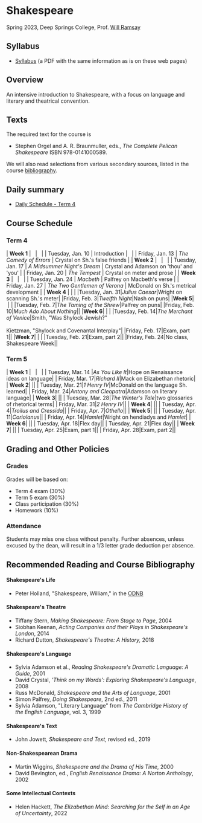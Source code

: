 # Shakespeare

Spring 2023, Deep Springs College, Prof. [Will Ramsay](https://willramsay.github.io)

## Syllabus

* [Syllabus](./ShakespeareSyllabus.pdf) (a PDF with the same information as is on these web pages)

## Overview

An intensive introduction to Shakespeare, with a focus on language and literary and theatrical convention.

## Texts

The required text for the course is
* Stephen Orgel and A. R. Braunmuller, eds., *The Complete Pelican Shakespeare* ISBN 978-0141000589.

We will also read selections from various secondary sources, listed in the course [bibliography](#recommended-reading-and-course-bibliography).

## Daily summary

* [Daily Schedule - Term 4](./daily_schedule-term_4.html)

## Course Schedule

### Term 4

| **Week 1** | &nbsp; | &nbsp; |
| Tuesday, Jan. 10 | Introduction | &nbsp; |
| Friday, Jan. 13 | *The Comedy of Errors* | Crystal on Sh.'s false friends |
| **Week 2** | &nbsp; | &nbsp; |
| Tuesday, Jan. 17 | *A Midsummer Night's Dream* | Crystal and Adamson on 'thou' and 'you' |
| Friday, Jan. 20 | *The Tempest* | Crystal on meter and prose |
| **Week 3** | &nbsp; | &nbsp; |
| Tuesday, Jan. 24 | *Macbeth* | Palfrey on Macbeth's verse |
| Friday, Jan. 27 | *The Two Gentlemen of Verona* | McDonald on Sh.'s metrical development |
| **Week 4** |&nbsp;|&nbsp;|
|Tuesday, Jan. 31|*Julius Caesar*|Wright on scanning Sh.'s meter|
|Friday, Feb. 3|*Twelfth Night*|Nash on puns|
|**Week 5**|&nbsp;|&nbsp;|
|Tuesday, Feb. 7|*The Taming of the Shrew*|Palfrey on puns|
|Friday, Feb. 10|*Much Ado About Nothing*||
|**Week 6**|&nbsp;|&nbsp;|
|Tuesday, Feb. 14|*The Merchant of Venice*|Smith, "Was Shylock Jewish?" <br> <br> Kietzman, "Shylock and Covenantal Interplay"|
|Friday, Feb. 17|Exam, part 1||
|**Week 7**|&nbsp;|&nbsp;|
|Tuesday, Feb. 21|Exam, part 2||
|Friday, Feb. 24|No class, Shakespeare Week||

### Term 5

| **Week 1** | &nbsp; | &nbsp; |
| Tuesday, Mar. 14 |*As You Like It*|Hope on Renaissance ideas on language|
| Friday, Mar. 17|*Richard II*|Mack on Elizabethan rhetoric|
| **Week 2**|&nbsp;||
| Tuesday, Mar. 21|*1 Henry IV*|McDonald on the language Sh. learned|
| Friday, Mar. 24|*Antony and Cleopatra*|Adamson on literary language|
| **Week 3**|&nbsp;||
| Tuesday, Mar. 28|*The Winter's Tale*|two glossaries of rhetorical terms|
| Friday, Mar. 31|*2 Henry IV*||
| **Week 4**|&nbsp;||
| Tuesday, Apr. 4|*Troilus and Cressida*||
| Friday, Apr. 7|*Othello*||
| **Week 5**|&nbsp;||
| Tuesday, Apr. 11|*Coriolanus*||
| Friday, Apr. 14|*Hamlet*|Wright on hendiadys and *Hamlet*|
| **Week 6**|&nbsp;||
| Tuesday, Apr. 18|Flex day||
| Tuesday, Apr. 21|Flex day||
| **Week 7**|&nbsp;||
| Tuesday, Apr. 25|Exam, part 1||
| Friday, Apr. 28|Exam, part 2||

## Grading and Other Policies

### Grades
Grades will be based on:
* Term 4 exam (30%)
* Term 5 exam (30%)
* Class participation (30%)
* Homework (10%)

### Attendance 
Students may miss one class without penalty. Further absences, unless excused by the dean, will result in a 1/3 letter grade deduction per absence.

## Recommended Reading and Course Bibliography

#### Shakespeare's Life
* Peter Holland, "Shakespeare, William," in the [ODNB](https://doi.org/10.1093/ref:odnb/25200) 

#### Shakespeare's Theatre
* Tiffany Stern, *Making Shakespeare: From Stage to Page*, 2004
* Siobhan Keenan, *Acting Companies and their Plays in Shakespeare's London*, 2014
* Richard Dutton, *Shakespeare's Theatre: A History,* 2018

#### Shakespeare's Language
* Sylvia Adamson et al., *Reading Shakespeare's Dramatic Language: A Guide*, 2001
* David Crystal, *'Think on my Words': Exploring Shakespeare's Language*, 2008
* Russ McDonald, *Shakespeare and the Arts of Language*, 2001
* Simon Palfrey, *Doing Shakespeare*, 2nd ed., 2011
* Sylvia Adamson, "Literary Language" from *The Cambridge History of the English Language*, vol. 3, 1999

#### Shakespeare's Text
* John Jowett, *Shakespeare and Text*, revised ed., 2019 

#### Non-Shakespearean Drama
* Martin Wiggins, *Shakespeare and the Drama of His Time*, 2000
* David Bevington, ed., *English Renaissance Drama: A Norton Anthology*, 2002

#### Some Intellectual Contexts
* Helen Hackett, *The Elizabethan Mind: Searching for the Self in an Age of Uncertainty*, 2022
